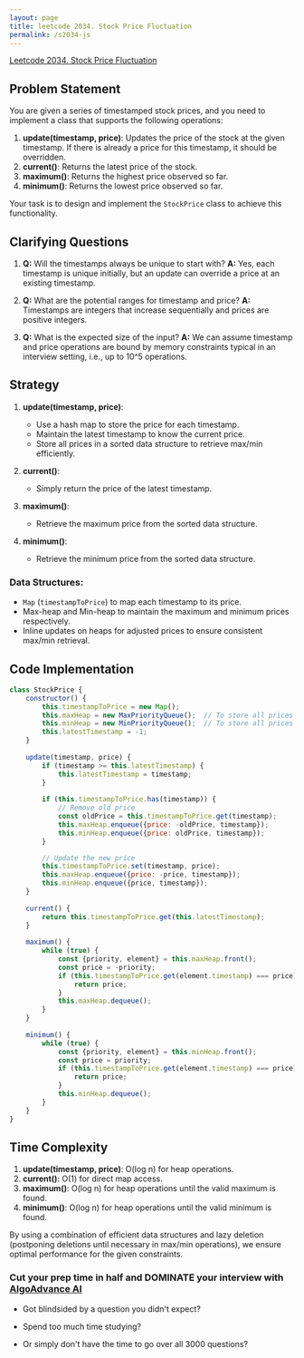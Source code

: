 ```yaml
---
layout: page
title: leetcode 2034. Stock Price Fluctuation 
permalink: /s2034-js
---
```

[Leetcode 2034. Stock Price Fluctuation ](https://algoadvance.github.io/algoadvance/l2034)
## Problem Statement

You are given a series of timestamped stock prices, and you need to implement a class that supports the following operations:

1. **update(timestamp, price)**: Updates the price of the stock at the given timestamp. If there is already a price for this timestamp, it should be overridden.
2. **current()**: Returns the latest price of the stock.
3. **maximum()**: Returns the highest price observed so far.
4. **minimum()**: Returns the lowest price observed so far.

Your task is to design and implement the `StockPrice` class to achieve this functionality.

## Clarifying Questions

1. **Q:** Will the timestamps always be unique to start with?
   **A:** Yes, each timestamp is unique initially, but an update can override a price at an existing timestamp.

2. **Q:** What are the potential ranges for timestamp and price?
   **A:** Timestamps are integers that increase sequentially and prices are positive integers.

3. **Q:** What is the expected size of the input?
   **A:** We can assume timestamp and price operations are bound by memory constraints typical in an interview setting, i.e., up to 10^5 operations.

## Strategy

1. **update(timestamp, price)**:
   - Use a hash map to store the price for each timestamp.
   - Maintain the latest timestamp to know the current price.
   - Store all prices in a sorted data structure to retrieve max/min efficiently.

2. **current()**:
   - Simply return the price of the latest timestamp.

3. **maximum()**:
   - Retrieve the maximum price from the sorted data structure.

4. **minimum()**:
   - Retrieve the minimum price from the sorted data structure.

### Data Structures:
- `Map` (`timestampToPrice`) to map each timestamp to its price.
- Max-heap and Min-heap to maintain the maximum and minimum prices respectively.
- Inline updates on heaps for adjusted prices to ensure consistent max/min retrieval.

## Code Implementation

```javascript
class StockPrice {
    constructor() {
        this.timestampToPrice = new Map();
        this.maxHeap = new MaxPriorityQueue();  // To store all prices for maximum price retrieval
        this.minHeap = new MinPriorityQueue();  // To store all prices for minimum price retrieval
        this.latestTimestamp = -1;
    }
    
    update(timestamp, price) {
        if (timestamp >= this.latestTimestamp) {
            this.latestTimestamp = timestamp;
        }
        
        if (this.timestampToPrice.has(timestamp)) {
            // Remove old price
            const oldPrice = this.timestampToPrice.get(timestamp);
            this.maxHeap.enqueue({price: -oldPrice, timestamp});
            this.minHeap.enqueue({price: oldPrice, timestamp});
        }

        // Update the new price
        this.timestampToPrice.set(timestamp, price);
        this.maxHeap.enqueue({price: -price, timestamp});
        this.minHeap.enqueue({price, timestamp});
    }
    
    current() {
        return this.timestampToPrice.get(this.latestTimestamp);
    }
    
    maximum() {
        while (true) {
            const {priority, element} = this.maxHeap.front();
            const price = -priority;
            if (this.timestampToPrice.get(element.timestamp) === price) {
                return price;
            }
            this.maxHeap.dequeue();
        }
    }
    
    minimum() {
        while (true) {
            const {priority, element} = this.minHeap.front();
            const price = priority;
            if (this.timestampToPrice.get(element.timestamp) === price) {
                return price;
            }
            this.minHeap.dequeue();
        }
    }
}
```

## Time Complexity

1. **update(timestamp, price)**: O(log n) for heap operations.
2. **current()**: O(1) for direct map access.
3. **maximum()**: O(log n) for heap operations until the valid maximum is found.
4. **minimum()**: O(log n) for heap operations until the valid minimum is found.

By using a combination of efficient data structures and lazy deletion (postponing deletions until necessary in max/min operations), we ensure optimal performance for the given constraints.


### Cut your prep time in half and DOMINATE your interview with [AlgoAdvance AI](https://algoAdvance.com)

- Got blindsided by a question you didn't expect?

- Spend too much time studying?

- Or simply don't have the time to go over all 3000 questions?

